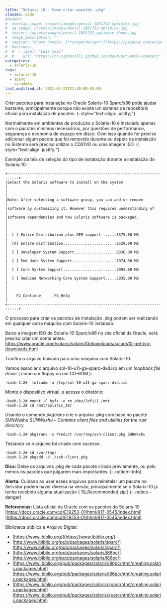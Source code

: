```yaml
---
title: "Solaris 10 - Como criar pacotes .pkg"
classes: wide
#header:
#  overlay_image: /assets/images/pencil-1891732-optimize.jpg
#  og_image: /assets/images/pencil-1891732-optimize.jpg
#  teaser: /assets/images/pencil-1891732_optimize-thumb.jpg
#  image_description: ""
#  caption: "Photo credit: [**congerdesign**](https://pixabay.com/en/pencil-notes-chewed-paper-ball-1891732/)"
#  #actions:
#  #  - label: "Leia mais"
#  #    url: "https://cr-signorelli.github.io/about/por-onde-comecar/"
categories:
  - solaris-10
tags:
  - solaris-10
  - sparc
  - sysadmin
last_modified_at: 2021-04-21T21:30:00-03:00
---
```


Criar pacotes para instalação no Oracle Solaris-10 Sparc/x86 pode ajudar bastante, principalmente porque não existe um sistema de repositório oficial para instalação de pacotes.
{: style="text-align: justify;"}

Normalmente em ambientes de produção o Solaris-10 é instalado apenas com o pacotes minímos necessários, por questões de performance, segurança e economia de espaço em disco. Com isso quando for preciso adicionar algum pacote que foi removido durante ou depois da instalação no Sistema será preciso utilizar o CD/DVD ou uma imagem ISO.
{: style="text-align: justify;"}

Exemplo da tela de seleção do tipo de instalação durante a instalação do Solaris-10:

```console
+---------------------------------------------------------------------------+
|Select the Solaris software to install on the system                       |
|                                                                           |
|Note: After selecting a software group, you can add or remove              |
|software by customizing it. However this requires understanding of         |
|software dependencies and how Solaris software is packaged.                |
|                                                                           |
|  [ ] Entire Distribution plus OEM support ......8575.00 MB                |
|  [X] Entire Distribution........................8529.00 MB                |
|  [ ] Developer System Support...................8336.00 MB                |
|  [ ] End User System Support....................7074.00 MB                |
|  [ ] Core System Support........................3093.00 MB                |
|  [ ] Reduced Networking Core System Support.....3035.00 MB                |
|                                                                           |
|    F2_Continue      F6_Help                                               |
+---------------------------------------------------------------------------+
```

O processo para criar os pacotes de instalação .pkg podem ser realizando em qualquer outra máquina com Solaris-10 instalado.

Baixo a imagem ISO do Solaris-10 Sparc/x86 no site oficial da Oracle, será preciso criar um conta antes.
<https://www.oracle.com/solaris/solaris10/downloads/solaris10-get-jsp-downloads.html>

Tranfira o arquivo baixado para uma máquina com Solaris-10.

Vamos associar o arquivo sol-10-u11-ga-sparc-dvd.iso em um _loopback file driver_ ( como um floppy ou um CD-ROM ):

```shell
-bash-3.2#  lofiadm -a /tmp/sol-10-u11-ga-sparc-dvd.iso 
```

Monte o dispositivo virtual, e acesse o diretório:

```console
-bash-3.2# mount -F hsfs -o ro /dev/lofi/1 /mnt
-bash-3.2# cd /mnt/Solaris_10/
```

Usando o comando _pkgtrans_ crie o arquivo .pkg com base no pacote SUNWsshu
_SUNWsshu – Contains client files and utilities for the /usr directory_

```console
-bash-3.2# pkgtrans -s Product /var/tmp/ssh-client.pkg SUNWsshu
```

Testando se o arquivo foi criado com sucesso.

```console
-bash-3.2# cd /var/tmp/
-bash-3.2# pkgadd -d ./ssh-client.pkg
```

**Dica:** Deixe os arquivos .pkg de cada pacote criado previamente, ou pelo menos os pacotes que julgarem mais importantes.
{: .notice--info}

**Alerta:** Cuidado ao usar esses arquivos para reinstalar um pacote no Servidor podem haver diversa na versão, principalmente se o Solaris-10 já tenha recebido alguma atualização ( 10_Recommended.zip )
{: .notice--danger}

**Referencias:**
Lista oficial da Oracle com os pacotes do Solaris-10 [https://docs.oracle.com/cd/E19253-01/html/817-0545/index.html](https://docs.oracle.com/cd/E19253-01/html/817-0545/index.html)

Biblioteca pública e Arquivo Digital:
* [https://www.ibiblio.org/](https://www.ibiblio.org/)
* [http://www.ibiblio.org/pub/packages/solaris/sparc/](http://www.ibiblio.org/pub/packages/solaris/sparc/)
* [http://www.ibiblio.org/pub/packages/solaris/i86pc/](http://www.ibiblio.org/pub/packages/solaris/i86pc/)
* [https://www.ibiblio.org/pub/packages/solaris/i86pc/html/creating.solaris.packages.html](https://www.ibiblio.org/pub/packages/solaris/i86pc/html/creating.solaris.packages.html)
* [https://www.ibiblio.org/pub/packages/solaris/sparc/html/creating.solaris.packages.html](https://www.ibiblio.org/pub/packages/solaris/sparc/html/creating.solaris.packages.html)